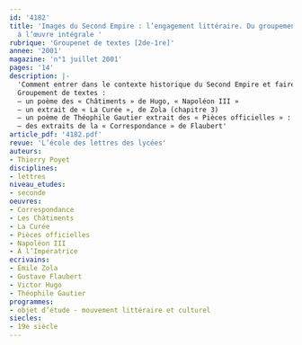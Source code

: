 ```yaml
---
id: '4182'
title: 'Images du Second Empire : l’engagement littéraire. Du groupement de textes
  à l’œuvre intégrale '
rubrique: 'Groupenet de textes [2de-1re]'
annee: '2001'
magazine: 'n°1 juillet 2001'
pages: '14'
description: |-
  'Comment entrer dans le contexte historique du Second Empire et faire lire à une classe de première « La Fortune des Rougon » sans justement passer par un groupement de textes qui proposerait une suite d’extraits reliés entre eux par cette même intention auctoriale : utiliser l’espace littéraire pour témoigner d’une observation sur le monde contemporain ? Le propos de cet article est double : il consiste à montrer d’abord par un exemple pratique la relation entre la connaissance et la maîtrise d’extraits et la lecture d’une œuvre intégrale ; il s’agit encore de faire une place à une littérature dite « engagée », en montrant en parallèle les qualités littéraires des textes choisis et leur portée à valeur historique. Le mélange des genres littéraires, poésie, roman et prose non romanesque, et même des types textuels, argumentatif, descriptif et narratif notamment, se révèle nécessaire pour étudier l’implication de l’écrivain dans sa société et l’utilisation du littéraire au service de la réflexion politique comme exemple de transformation de l’écrivain en penseur ou intellectuel.
  Groupement de textes :
  – un poème des « Châtiments » de Hugo, « Napoléon III »
  – un extrait de « La Curée », de Zola (chapitre 3)
  – un poème de Théophile Gautier extrait des « Pièces officielles » : « À l’Impératrice »
  – des extraits de la « Correspondance » de Flaubert'
article_pdf: '4182.pdf'
revue: 'L’école des lettres des lycées'
auteurs:
- Thierry Poyet
disciplines:
- lettres
niveau_etudes:
- seconde
oeuvres:
- Correspondance
- Les Châtiments
- La Curée
- Pièces officielles
- Napoléon III
- À l’Impératrice
ecrivains:
- Émile Zola
- Gustave Flaubert
- Victor Hugo
- Théophile Gautier
programmes:
- objet d’étude - mouvement littéraire et culturel
siecles:
- 19e siècle
---
```

